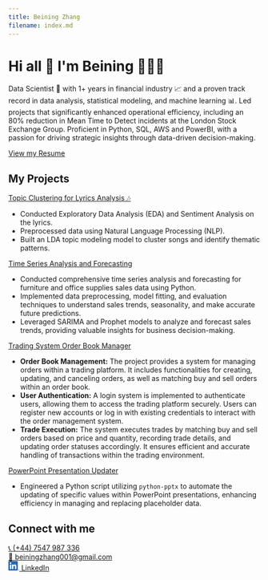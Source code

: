 ```yaml
---
title: Beining Zhang
filename: index.md
--- 
```


# Hi all 👋 I'm Beining 👩🏻‍💻
Data Scientist 🚀 with 1+ years in financial industry 📈 and a proven track record in data analysis, statistical modeling, and machine learning 📊. Led projects that significantly enhanced operational efficiency, including an 80% reduction in Mean Time to Detect incidents at the London Stock Exchange Group. Proficient in Python, SQL, AWS and PowerBI, with a passion for driving strategic insights through data-driven decision-making.


[View my Resume](https://beiningzhang.github.io/resume)

## My Projects
[Topic Clustering for Lyrics Analysis 🎶](https://github.com/BeiningZhang/beatles-lyrics-analysis.git) 
- Conducted Exploratory Data Analysis (EDA) and Sentiment Analysis on the lyrics.
- Preprocessed data using Natural Language Processing (NLP).
- Built an LDA topic modeling model to cluster songs and identify thematic patterns.

[Time Series Analysis and Forecasting](https://github.com/BeiningZhang/time-series-analysis-superstore-sales)
- Conducted comprehensive time series analysis and forecasting for furniture and office supplies sales data using Python.
- Implemented data preprocessing, model fitting, and evaluation techniques to understand sales trends, seasonality, and make accurate future predictions.
- Leveraged SARIMA and Prophet models to analyze and forecast sales trends, providing valuable insights for business decision-making.

[Trading System Order Book Manager](https://github.com/BeiningZhang/trading-system-orderbook-manager)
- **Order Book Management:** The project provides a system for managing orders within a trading platform. It includes functionalities for creating, updating, and canceling orders, as well as matching buy and sell orders within an order book.
- **User Authentication:** A login system is implemented to authenticate users, allowing them to access the trading platform securely. Users can register new accounts or log in with existing credentials to interact with the order management system.
- **Trade Execution:** The system executes trades by matching buy and sell orders based on price and quantity, recording trade details, and updating order statuses accordingly. It ensures efficient and accurate handling of transactions within the trading environment.

[PowerPoint Presentation Updater](https://github.com/BeiningZhang/ppt-presentation-updater)
- Engineered a Python script utilizing `python-pptx` to automate the updating of specific values within PowerPoint presentations, enhancing efficiency in managing and replacing placeholder data.


## Connect with me
[📞 (+44) 7547 987 336](tel:+447547987336)\
[📧 beiningzhang001@gmail.com](mailto:beiningzhang001@gmail.com)\
[<img src="assets/img/LI-In-Bug.png" alt="isolated" width="22"/> LinkedIn](https://www.linkedin.com/in/beining-zhang)
